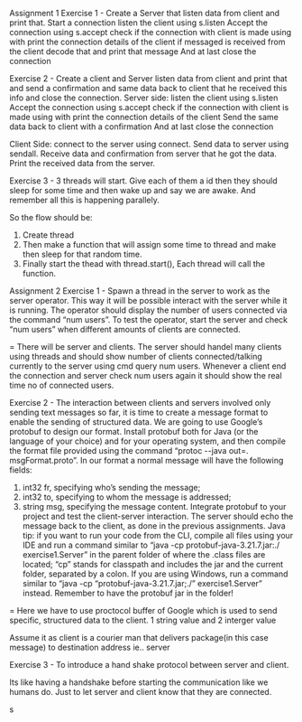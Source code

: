 Assignment 1 Exercise 1 - Create a Server that listen data from client and print that. Start a connection listen the client using s.listen
Accept the connection using s.accept
check if the connection with client is made using with
print the connection details of the client if messaged is received from the client decode that and print that message And at last close the connection

Exercise 2 - Create a client and Server listen data from client and print that and send a confirmation and same data back to client that he received this info and close the connection. Server side:
listen the client using s.listen
Accept the connection using s.accept
check if the connection with client is made using with
print the connection details of the client
Send the same data back to client with a confirmation
And at last close the connection

Client Side: connect to the server using connect. Send data to server using sendall. Receive data and confirmation from server that he got the data. Print the received data from the server.

Exercise 3 - 3 threads will start. Give each of them a id then they should sleep for some time and then wake up and say we are awake. And remember all this is happening parallely.

So the flow should be:
1) Create thread
2) Then make a function that will assign some time to thread and make then sleep for that random time.
3) Finally start the thead with thread.start(), Each thread will call the function.



Assignment 2 Exercise 1 - Spawn a thread in the server to work as the server operator. This way it will be possible interact with the server while
it is running. The operator should display the number of users connected via the command “num users”.
To test the operator, start the server and check “num users” when different amounts of clients are connected.

 = There will be server and clients. The server should handel many clients using threads and should show number of clients connected/talking currently to the server using cmd query num users. Whenever a client end the connection and server check num users again it should show the real time no of connected users.

 Exercise 2 - The interaction between clients and servers involved only sending text messages so far, it is time to create a message
format to enable the sending of structured data. We are going to use Google’s protobuf to design our format. Install
protobuf both for Java (or the language of your choice) and for your operating system, and then compile the format
file provided using the command “protoc --java out=. msgFormat.proto”. In our format a normal message will have
the following fields:
1. int32 fr, specifying who’s sending the message;
2. int32 to, specifying to whom the message is addressed;
3. string msg, specifying the message content.
Integrate protobuf to your project and test the client-server interaction. The server should echo the message back to
the client, as done in the previous assignments.
Java tip: if you want to run your code from the CLI, compile all files using your IDE and run a command similar
to “java -cp protobuf-java-3.21.7.jar:./ exercise1.Server” in the parent folder of where the .class files are located;
“cp” stands for classpath and includes the jar and the current folder, separated by a colon. If you are using Windows,
run a command similar to “java -cp “protobuf-java-3.21.7.jar;./” exercise1.Server” instead. Remember to have the
protobuf jar in the folder!

= Here we have to use proctocol buffer of Google which is used to send specific, structured data to the client.
1 string value and 2 interger value

Assume it as client is a courier man that delivers package(in this case message) to destination address ie.. server

Exercise 3 - To introduce a hand shake protocol between server and client.

Its like having a handshake before starting the communication like we humans do.
Just to let server and client know that they are connected.

s

